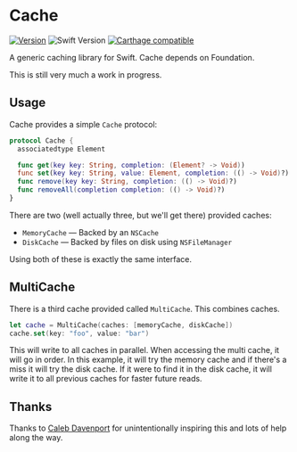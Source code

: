 # Cache

[![Version](https://img.shields.io/github/release/soffes/Cache.svg)](https://github.com/soffes/Cache/releases)
![Swift Version](https://img.shields.io/badge/swift-3.0.1-orange.svg)
[![Carthage compatible](https://img.shields.io/badge/Carthage-compatible-4BC51D.svg?style=flat)](https://github.com/Carthage/Carthage)

A generic caching library for Swift. Cache depends on Foundation.

This is still very much a work in progress.


## Usage

Cache provides a simple `Cache` protocol:

```swift
protocol Cache {
  associatedtype Element

  func get(key key: String, completion: (Element? -> Void))
  func set(key key: String, value: Element, completion: (() -> Void)?)
  func remove(key key: String, completion: (() -> Void)?)
  func removeAll(completion completion: (() -> Void)?)
}
```

There are two (well actually three, but we'll get there) provided caches:

* `MemoryCache` — Backed by an `NSCache`
* `DiskCache` — Backed by files on disk using `NSFileManager`

Using both of these is exactly the same interface.

## MultiCache

There is a third cache provided called `MultiCache`. This combines caches.

```swift
let cache = MultiCache(caches: [memoryCache, diskCache])
cache.set(key: "foo", value: "bar")
```

This will write to all caches in parallel. When accessing the multi cache, it will go in order. In this example, it will try the memory cache and if there's a miss it will try the disk cache. If it were to find it in the disk cache, it will write it to all previous caches for faster future reads.


## Thanks

Thanks to [Caleb Davenport](https://twitter.com/calebd) for unintentionally inspiring this and lots of help along the way.
